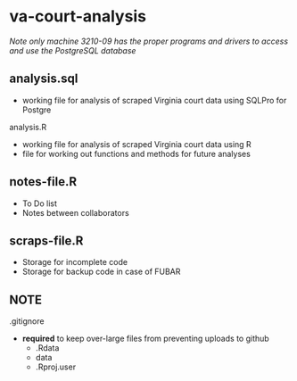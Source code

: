 # va-court-analysis

*Note only machine 3210-09 has the proper programs and drivers to access and use the PostgreSQL database*

## analysis.sql
* working file for analysis of scraped Virginia court data using SQLPro for Postgre

analysis.R
* working file for analysis of scraped Virginia court data using R
* file for working out functions and methods for future analyses

## notes-file.R
* To Do list
* Notes between collaborators

## scraps-file.R
* Storage for incomplete code
* Storage for backup code in case of FUBAR

## NOTE

.gitignore
* __required__ to keep over-large files from preventing uploads to github
	* .Rdata
	* data
	* .Rproj.user